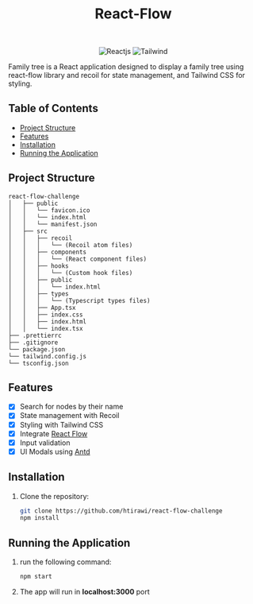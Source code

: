 <h1 align="center">React-Flow</h1>

<br />
<p align="center">
    <img src="https://img.shields.io/badge/React-20232A?style=for-the-badge&logo=react&logoColor=61DAFB" alt="Reactjs" />
    <img src="https://img.shields.io/badge/Tailwind_CSS-38B2AC?style=for-the-badge&logo=tailwind-css&logoColor=white" alt="Tailwind" />
    
</p>

Family tree is a React application designed to display a family tree using react-flow library and recoil for state management, and Tailwind CSS for styling.

## Table of Contents

- [Project Structure](#project-structure)
- [Features](#features)
- [Installation](#installation)
- [Running the Application](#running-the-application)

## Project Structure

```plaintext
react-flow-challenge
│   ├── public
│   │   └── favicon.ico
│   │   └── index.html
│   │   └── manifest.json
│   ├── src
│   │   ├── recoil
│   │   │   └── (Recoil atom files)
│   │   ├── components
│   │   │   └── (React component files)
│   │   ├── hooks
│   │   │   └── (Custom hook files)
│   │   ├── public
│   │   │   └── index.html
│   │   ├── types
│   │   │   └── (Typescript types files)
│   │   ├── App.tsx
│   │   ├── index.css
│   │   ├── index.html
│   │   └── index.tsx
├── .prettierrc
├── .gitignore
└── package.json
└── tailwind.config.js
└── tsconfig.json
```


## Features

- [x] Search for nodes by their name
- [x] State management with Recoil
- [x] Styling with Tailwind CSS
- [x] Integrate [React Flow ](https://reactflow.dev/)
- [x] Input validation
- [x] UI Modals using [Antd ](https://ant.design/)

## Installation

1. Clone the repository:

   ```bash
   git clone https://github.com/htirawi/react-flow-challenge
   npm install

## Running the Application

1. run the following command:

   ```bash
   npm start

2. The app will run in **localhost:3000** port
